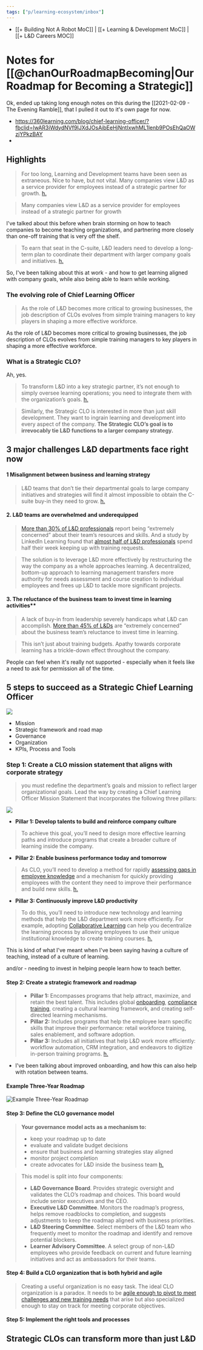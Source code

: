 ```yaml
---
tags: ["p/learning-ecosystem/inbox"]
---
```


+ [[+ Building Not A Robot MoC]] | [[+ Learning & Development MoC]] | [[+ L&D Careers MOC]]

# Notes for [[@chanOurRoadmapBecoming|Our Roadmap for Becoming a Strategic]]

Ok, ended up taking long enough notes on this during the [[2021-02-09 - The Evening Ramble]], that I pulled it out to it's own page for now.


- https://360learning.com/blog/chief-learning-officer/?fbclid=IwAR3iWdydNVf9IJXdJOsAibEeHjNntIxwhML1lenb9POsEhQaOWzjYPkzBAY
- 
## Highlights

> For too long, Learning and Development teams have been seen as extraneous. Nice to have, but not vital. Many companies view L&D as a service provider for employees instead of a strategic partner for growth. [h.](https://hyp.is/MYQ7gms-EeujW0chktmTpQ/360learning.com/blog/chief-learning-officer/)

> Many companies view L&D as a service provider for employees instead of a strategic partner for growth

I've talked about this before when brain storming on how to teach companies to become teaching organizations, and partnering more closely than one-off training that is very off the shelf. 

> To earn that seat in the C-suite, L&D leaders need to develop a long-term plan to coordinate their department with larger company goals and initiatives. [h.](https://hyp.is/ldX4Hms-Eeua5isGGi1q7Q/360learning.com/blog/chief-learning-officer/)

So, I've been talking about this at work - and how to get learning aligned with company goals, while also being able to learn while working. 


###  The evolving role of Chief Learning Officer

> As the role of L&D becomes more critical to growing businesses, the job description of CLOs evolves from simple training managers to key players in shaping a more effective workforce.

As the role of L&D becomes more critical to growing businesses, the job description of CLOs evolves from simple training managers to key players in shaping a more effective workforce.

### What is a Strategic CLO?

Ah, yes. 

> To transform L&D into a key strategic partner, it’s not enough to simply oversee learning operations; you need to integrate them with the organization’s goals. [h.](https://hyp.is/FQ_89ms_EeuwDscZHdHGxg/360learning.com/blog/chief-learning-officer/)

> Similarly, the Strategic CLO is interested in more than just skill development. They want to ingrain learning and development into every aspect of the company. **The Strategic CLO’s goal is to irrevocably tie L&D functions to a larger company strategy.**

## 3 major challenges L&D departments face right now

#### 1 Misalignment between business and learning strategy

> L&D teams that don’t tie their departmental goals to large company initiatives and strategies will find it almost impossible to obtain the C-suite buy-in they need to grow. [h.](https://hyp.is/imzguGs_EeuZ-m_fEqHcqw/360learning.com/blog/chief-learning-officer/)

#### 2. L&D teams are overwhelmed and underequipped

> [More than 30% of L&D professionals](https://emeraldworks.com/resources/research-and-reports/strategy/back-to-the-future) report being “extremely concerned” about their team’s resources and skills. And a study by LinkedIn Learning found that [almost half of L&D professionals](https://learning.linkedin.com/content/dam/me/learning/resources/pdfs/LinkedIn-Learning-2020-Workplace-Learning-Report.pdf) spend half their week keeping up with training requests.


> The solution is to leverage L&D more effectively by restructuring the way the company as a whole approaches learning. A decentralized, bottom-up approach to learning management transfers more authority for needs assessment and course creation to individual employees and frees up L&D to tackle more significant projects.


#### 3. The reluctance of the business team to invest time in learning activities**

> A lack of buy-in from leadership severely handicaps what L&D can accomplish. [More than 45% of L&Ds](https://emeraldworks.com/resources/research-and-reports/strategy/back-to-the-future) are “extremely concerned” about the business team’s reluctance to invest time in learning.


> This isn’t just about training budgets. Apathy towards corporate learning has a trickle-down effect throughout the company.

People can feel when it's really not supported - especially when it feels like a need to ask for permission all of the time.


## 5 steps to succeed as a Strategic Chief Learning Officer

 
 ![](https://images.prismic.io/360learning/1b8d395e-685c-46bd-b697-8e3d3cd32747_Blog_Chief-learning-officer-5-step-approach.png?auto=compress,format)
 
 - Mission
 - Strategic framework and road map
 - Governance
 - Organization
 - KPIs, Process and Tools

### Step 1: Create a CLO mission statement that aligns with corporate strategy


> you must redefine the department’s goals and mission to reflect larger organizational goals. Lead the way by creating a Chief Learning Officer Mission Statement that incorporates the following three pillars:

![](https://images.prismic.io/360learning/122b1120-19e0-471e-bb74-65fb2fdc4a32_blog_chief-learning-officer-step-1-CLO-mission.png?auto=compress,format)

- **Pillar 1: Develop talents to build and reinforce company culture**

> To achieve this goal, you’ll need to design more effective learning paths and introduce programs that create a broader culture of learning inside the company.

- **Pillar 2: Enable business performance today and tomorrow**

> As CLO, you’ll need to develop a method for rapidly [assessing gaps in employee knowledge](https://360learning.com/blog/skills-gap-analysis/) and a mechanism for quickly providing employees with the content they need to improve their performance and build new skills. [h.](https://hyp.is/imzguGs_EeuZ-m_fEqHcqw/360learning.com/blog/chief-learning-officer/)


- **Pillar 3: Continuously improve L&D productivity**

> To do this, you’ll need to introduce new technology and learning methods that help the L&D department work more efficiently. For example, adopting [Collaborative Learning](https://360learning.com/collaborative-learning) can help you decentralize the learning process by allowing employees to use their unique institutional knowledge to create training courses. [h.](https://hyp.is/iizcImtCEeurMyOL36EjBQ/360learning.com/blog/chief-learning-officer/)


This is kind of what I've meant when I've been saying having a culture of teaching, instead of a culture of learning.

and/or - needing to invest in helping people learn how to teach better.

#### Step 2: Create a strategic framework and roadmap

> -   **Pillar 1:** Encompasses programs that help attract, maximize, and retain the best talent. This includes global [onboarding](https://360learning.com/blog/employee-onboarding-process/), [compliance training](https://360learning.com/blog/compliance-training/), creating a cultural learning framework, and creating self-directed learning mechanisms.
> -   **Pillar 2:** Includes programs that help the employee learn specific skills that improve their performance: retail workforce training, sales enablement, and software adoption.
> -   **Pillar 3:** Includes all initiatives that help L&D work more efficiently: workflow automation, CRM integration, and endeavors to digitize in-person training programs. [h.](https://hyp.is/9bN-iGtCEeufovO_uQRdMg/360learning.com/blog/chief-learning-officer/)

- I've been talking about improved onboarding, and how this can also help with rotation between teams. 

#### Example Three-Year Roadmap

![Example Three-Year Roadmap](https://images.prismic.io/360learning/b9f4e757-4960-464d-aac4-94b4cac9a8fc_Blog_chief-learning-officer-step-2-strategic-roadmap.png?auto=compress,format)

#### Step 3: Define the CLO governance model

> **Your governance model acts as a mechanism to:**
>
> -   keep your roadmap up to date
> -   evaluate and validate budget decisions
> -   ensure that business and learning strategies stay aligned
> -   monitor project completion
> -   create advocates for L&D inside the business team
> [h.](https://hyp.is/aCSMMmtDEeu-D8s6vLuQpg/360learning.com/blog/chief-learning-officer/)
> 


> This model is split into four components:
>
> -   **L&D Governance Board**. Provides strategic oversight and validates the CLO’s roadmap and choices. This board would include senior executives and the CEO.
> -   **Executive L&D Committee**. Monitors the roadmap’s progress, helps remove roadblocks to completion, and suggests adjustments to keep the roadmap aligned with business priorities.
> -   **L&D Steering Committee**. Select members of the L&D team who frequently meet to monitor the roadmap and identify and remove potential blockers.
> -   **Learner Advisory Committee**. A select group of non-L&D employees who provide feedback on current and future learning initiatives and act as ambassadors for their teams.


#### Step 4: Build a CLO organization that is both hybrid and agile

> Creating a useful organization is no easy task. The ideal CLO organization is a paradox. It needs to be [agile enough to pivot to meet challenges and new training needs](https://360learning.com/blog/agile-learning-culture-l-and-d/) that arise but also specialized enough to stay on track for meeting corporate objectives.


 #### Step 5: Implement the right tools and processes
 
 ## Strategic CLOs can transform more than just L&D

